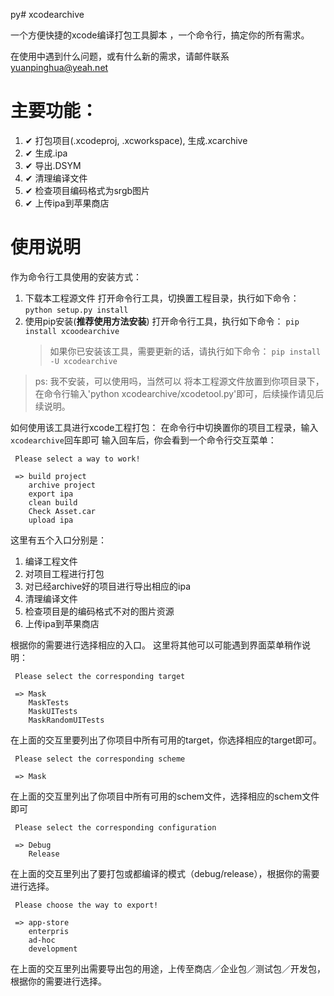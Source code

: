 py# xcodearchive

  一个方便快捷的xcode编译打包工具脚本 ，一个命令行，搞定你的所有需求。


 在使用中遇到什么问题，或有什么新的需求，请邮件联系 yuanpinghua@yeah.net


# 主要功能：
1. ✔ 打包项目(.xcodeproj, .xcworkspace), 生成.xcarchive
2. ✔ 生成.ipa
3. ✔ 导出.DSYM
4. ✔ 清理编译文件
5. ✔ 检查项目编码格式为srgb图片
6. ✔ 上传ipa到苹果商店

# 使用说明
作为命令行工具使用的安装方式：
1. 下载本工程源文件
打开命令行工具，切换置工程目录，执行如下命令：
`python setup.py install`
2. 使用pip安装(**推荐使用方法安装**)
   打开命令行工具，执行如下命令：
   `pip install xcoodearchive`
   > 如果你已安装该工具，需要更新的话，请执行如下命令：
    `pip install -U xcodearchive`

>ps:  我不安装，可以使用吗，当然可以
  将本工程源文件放置到你项目录下，在命令行输入'python xcodearchive/xcodetool.py'即可，后续操作请见后续说明。


如何使用该工具进行xcode工程打包：
在命令行中切换置你的项目工程录，输入`xcodearchive`回车即可
输入回车后，你会看到一个命令行交互菜单：
```
 Please select a way to work!

 => build project
    archive project
    export ipa
    clean build
    Check Asset.car
    upload ipa
```
这里有五个入口分别是：
1. 编译工程文件
2. 对项目工程进行打包
3. 对已经archive好的项目进行导出相应的ipa
4. 清理编译文件
5. 检查项目是的编码格式不对的图片资源
6. 上传ipa到苹果商店



根据你的需要进行选择相应的入口。
这里将其他可以可能遇到界面菜单稍作说明：
```
 Please select the corresponding target

 => Mask
    MaskTests
    MaskUITests
    MaskRandomUITests

```
在上面的交互里要列出了你项目中所有可用的target，你选择相应的target即可。


```
 Please select the corresponding scheme

 => Mask
```
在上面的交互里列出了你项目中所有可用的schem文件，选择相应的schem文件即可

```
 Please select the corresponding configuration

 => Debug
    Release
```
在上面的交互里列出了要打包或都编译的模式（debug/release），根据你的需要进行选择。


```
 Please choose the way to export!

 => app-store
    enterpris
    ad-hoc
    development

```
在上面的交互里列出需要导出包的用途，上传至商店／企业包／测试包／开发包，根据你的需要进行选择。






